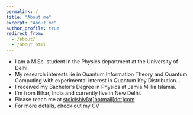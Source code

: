 ```yaml
---
permalink: /
title: "About me"
excerpt: "About me"
author_profile: true
redirect_from: 
  - /about/
  - /about.html
---
```


* I am a M.Sc. student in the Physics department at the University of Delhi.
* My research interests lie in Quantum Information Theory and Quantum Computing with experimental interest in Quantum Key Distribution...
* I received my Bachelor’s Degree in Physics at Jamia Millia Islamia. 
* I'm from Bihar, India and currently live in New Delhi.
* Please reach me at <a href = "mailto: stoicishiv@hotmail.com">stoicishiv[at]hotmail[dot]com</a>
* For more details, check out my [CV](https://stoicodin.github.io/files/resume_28_08.pdf)